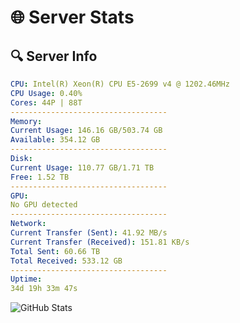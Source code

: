# 🌐 Server Stats
## 🔍 Server Info
```yaml
CPU: Intel(R) Xeon(R) CPU E5-2699 v4 @ 1202.46MHz
CPU Usage: 0.40%
Cores: 44P | 88T
-----------------------------------
Memory:
Current Usage: 146.16 GB/503.74 GB
Available: 354.12 GB
-----------------------------------
Disk:
Current Usage: 110.77 GB/1.71 TB
Free: 1.52 TB
-----------------------------------
GPU:
No GPU detected
-----------------------------------
Network:
Current Transfer (Sent): 41.92 MB/s
Current Transfer (Received): 151.81 KB/s
Total Sent: 60.66 TB
Total Received: 533.12 GB
-----------------------------------
Uptime:
34d 19h 33m 47s
```
![GitHub Stats](https://img.shields.io/badge/Updated-2025-04-11_16:56:36-blue)
